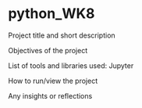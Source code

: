# python_WK8
Project title and short description

Objectives of the project

List of tools and libraries used:
Jupyter

How to run/view the project

Any insights or reflections
